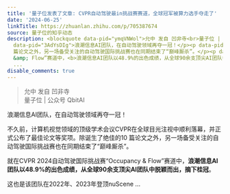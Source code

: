 ```yaml
---
title: '量子位发表了文章: CVPR自动驾驶最in挑战赛赛道，全球冠军被算力选手夺走了'
date: '2024-06-25'
linkTitle: https://zhuanlan.zhihu.com/p/705387674
source: 量子位的知乎动态
description: <blockquote data-pid="ymqVNWol">允中 发自 凹非寺<br>量子位 | 公众号 QbitAI</blockquote><p
  data-pid="3AdYsDIg">浪潮信息AI团队，在自动驾驶领域再夺一冠！</p><p data-pid="9cmyQQYp">不久前，计算机视觉领域的顶级学术会议CVPR在全球目光注视中顺利落幕，并正式公布了最佳论文等奖项。除诞生了绝佳的10
  篇论文之外，另一场备受关注的自动驾驶国际挑战赛也在同期结束了“巅峰厮杀”。</p><p data-pid="e3zTuf7X">就在CVPR 2024自动驾驶国际挑战赛“Occupancy
  &amp; Flow”赛道中，<b>浪潮信息AI团队以48.9%的出色成绩，从全球90余支顶尖AI团队中脱颖而出，摘下桂冠</b>。</p><p data-pid="QXcUCwjW">这也是该团队在2022年、2023年登顶nuScene
  ...
disable_comments: true
---
```

<blockquote data-pid="ymqVNWol">允中 发自 凹非寺<br>量子位 | 公众号 QbitAI</blockquote><p data-pid="3AdYsDIg">浪潮信息AI团队，在自动驾驶领域再夺一冠！</p><p data-pid="9cmyQQYp">不久前，计算机视觉领域的顶级学术会议CVPR在全球目光注视中顺利落幕，并正式公布了最佳论文等奖项。除诞生了绝佳的10 篇论文之外，另一场备受关注的自动驾驶国际挑战赛也在同期结束了“巅峰厮杀”。</p><p data-pid="e3zTuf7X">就在CVPR 2024自动驾驶国际挑战赛“Occupancy &amp; Flow”赛道中，<b>浪潮信息AI团队以48.9%的出色成绩，从全球90余支顶尖AI团队中脱颖而出，摘下桂冠</b>。</p><p data-pid="QXcUCwjW">这也是该团队在2022年、2023年登顶nuScene ...